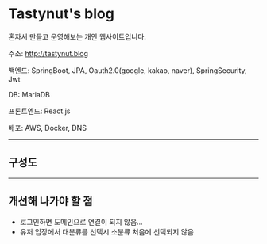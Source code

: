 # Tastynut's blog
혼자서 만들고 운영해보는 개인 웹사이트입니다.

주소: http://tastynut.blog

백엔드: SpringBoot, JPA, Oauth2.0(google, kakao, naver), SpringSecurity, Jwt

DB: MariaDB

프론트엔드: React.js

배포: AWS, Docker, DNS

---
## 구성도


---
## 개선해 나가야 할 점
 - 로그인하면 도메인으로 연결이 되지 않음...
 - 유저 입장에서 대분류를 선택시 소분류 처음에 선택되지 않음
